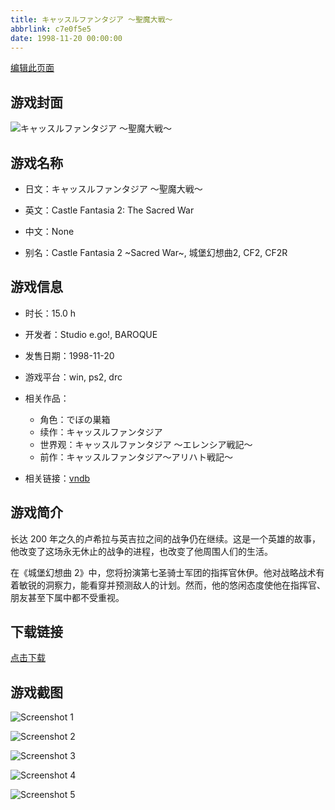 ```yaml
---
title: キャッスルファンタジア ～聖魔大戦～
abbrlink: c7e0f5e5
date: 1998-11-20 00:00:00
---
```

[编辑此页面](https://github.com/ACG-3/ADV3-source/blob/main/source/_posts/games/%E3%82%AD%E3%83%A3%E3%83%83%E3%82%B9%E3%83%AB%E3%83%95%E3%82%A1%E3%83%B3%E3%82%BF%E3%82%B8%E3%82%A2%E3%80%9C%E3%82%A2%E3%83%AA%E3%83%8F%E3%83%88%E6%88%A6%E8%A8%98%E3%80%9C.md)

## 游戏封面

![キャッスルファンタジア ～聖魔大戦～](https%3A//pan.timero.xyz/onedrive/img_lib_001/%E3%82%AD%E3%83%A3%E3%83%83%E3%82%B9%E3%83%AB%E3%83%95%E3%82%A1%E3%83%B3%E3%82%BF%E3%82%B8%E3%82%A2%E3%80%9C%E3%82%A2%E3%83%AA%E3%83%8F%E3%83%88%E6%88%A6%E8%A8%98%E3%80%9C_cover.avif)


## 游戏名称

- 日文：キャッスルファンタジア ～聖魔大戦～
- 英文：Castle Fantasia 2: The Sacred War
- 中文：None

- 别名：Castle Fantasia 2 ~Sacred War~, 城堡幻想曲2, CF2, CF2R


## 游戏信息

- 时长：15.0 h
- 开发者：Studio e.go!, BAROQUE
- 发售日期：1998-11-20
- 游戏平台：win, ps2, drc
- 相关作品：
   - 角色：でぼの巣箱
   - 续作：キャッスルファンタジア
   - 世界观：キャッスルファンタジア ～エレンシア戦記～
   - 前作：キャッスルファンタジア〜アリハト戦記〜

- 相关链接：[vndb](https://vndb.org/v106)


## 游戏简介

长达 200 年之久的卢希拉与英吉拉之间的战争仍在继续。这是一个英雄的故事，他改变了这场永无休止的战争的进程，也改变了他周围人们的生活。

在《城堡幻想曲 2》中，您将扮演第七圣骑士军团的指挥官休伊。他对战略战术有着敏锐的洞察力，能看穿并预测敌人的计划。然而，他的悠闲态度使他在指挥官、朋友甚至下属中都不受重视。


## 下载链接

[点击下载](https://pan.timero.xyz/onedrive/adv_lib_001/%E3%82%AD%E3%83%A3%E3%83%83%E3%82%B9%E3%83%AB%E3%83%95%E3%82%A1%E3%83%B3%E3%82%BF%E3%82%B8%E3%82%A2%E3%80%9C%E3%82%A2%E3%83%AA%E3%83%8F%E3%83%88%E6%88%A6%E8%A8%98%E3%80%9C)


## 游戏截图


![Screenshot 1](https%3A//pan.timero.xyz/onedrive/img_lib_001/%E3%82%AD%E3%83%A3%E3%83%83%E3%82%B9%E3%83%AB%E3%83%95%E3%82%A1%E3%83%B3%E3%82%BF%E3%82%B8%E3%82%A2%E3%80%9C%E3%82%A2%E3%83%AA%E3%83%8F%E3%83%88%E6%88%A6%E8%A8%98%E3%80%9C_Screenshot_1.avif)

![Screenshot 2](https%3A//pan.timero.xyz/onedrive/img_lib_001/%E3%82%AD%E3%83%A3%E3%83%83%E3%82%B9%E3%83%AB%E3%83%95%E3%82%A1%E3%83%B3%E3%82%BF%E3%82%B8%E3%82%A2%E3%80%9C%E3%82%A2%E3%83%AA%E3%83%8F%E3%83%88%E6%88%A6%E8%A8%98%E3%80%9C_Screenshot_2.avif)

![Screenshot 3](https%3A//pan.timero.xyz/onedrive/img_lib_001/%E3%82%AD%E3%83%A3%E3%83%83%E3%82%B9%E3%83%AB%E3%83%95%E3%82%A1%E3%83%B3%E3%82%BF%E3%82%B8%E3%82%A2%E3%80%9C%E3%82%A2%E3%83%AA%E3%83%8F%E3%83%88%E6%88%A6%E8%A8%98%E3%80%9C_Screenshot_3.avif)

![Screenshot 4](https%3A//pan.timero.xyz/onedrive/img_lib_001/%E3%82%AD%E3%83%A3%E3%83%83%E3%82%B9%E3%83%AB%E3%83%95%E3%82%A1%E3%83%B3%E3%82%BF%E3%82%B8%E3%82%A2%E3%80%9C%E3%82%A2%E3%83%AA%E3%83%8F%E3%83%88%E6%88%A6%E8%A8%98%E3%80%9C_Screenshot_4.avif)

![Screenshot 5](https%3A//pan.timero.xyz/onedrive/img_lib_001/%E3%82%AD%E3%83%A3%E3%83%83%E3%82%B9%E3%83%AB%E3%83%95%E3%82%A1%E3%83%B3%E3%82%BF%E3%82%B8%E3%82%A2%E3%80%9C%E3%82%A2%E3%83%AA%E3%83%8F%E3%83%88%E6%88%A6%E8%A8%98%E3%80%9C_Screenshot_5.avif)

